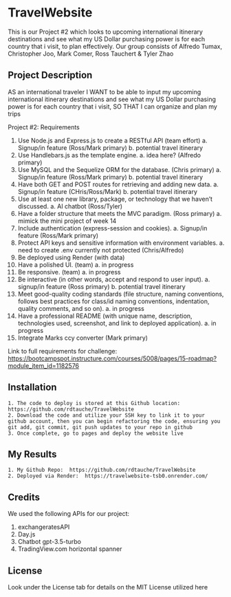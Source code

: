 # TravelWebsite
This is our Project #2 which looks to upcoming international itinerary destinations and see what my US Dollar purchasing power is for each country that i visit, to plan effectively.  Our group consists of Alfredo Tumax, Christopher Joo, Mark Comer, Ross Tauchert & Tyler Zhao

## Project Description

AS an international traveler
I WANT to be able to input my upcoming international itinerary destinations and see what my US Dollar purchasing power is for each country that i visit,
SO THAT I can organize and plan my trips 

Project #2: Requirements

1. Use Node.js and Express.js to create a RESTful API (team effort)
	a. Signup/in feature (Ross/Mark primary)
	b. potential travel itinerary
2. Use Handlebars.js as the template engine.
	a. idea here? (Alfredo primary)
3. Use MySQL and the Sequelize ORM for the database. (Chris primary)
	a. Signup/in feature (Ross/Mark primary)
	b. potential travel itinerary
4. Have both GET and POST routes for retrieving and adding new data.
	a. Signup/in feature (CHris/Ross/Mark)
	b. potential travel itinerary
5. Use at least one new library, package, or technology that we haven’t discussed.
	a. AI chatbot (Ross/Tyler)
6. Have a folder structure that meets the MVC paradigm. (Ross primary)
	a. mimick the mini project of week 14
7. Include authentication (express-session and cookies).
	a. Signup/in feature (Ross/Mark primary)
8. Protect API keys and sensitive information with environment variables.
	a. need to create .env currently not protected (Chris/Alfredo)
9. Be deployed using Render (with data)
10. Have a polished UI. (team)
	a. in progress
11. Be responsive. (team)
	a. in progress
12. Be interactive (in other words, accept and respond to user input).
	a. signup/in feature (Ross primary)
	b. potential travel itinerary
13. Meet good-quality coding standards (file structure, naming conventions, follows best practices for class/id naming conventions, indentation, quality comments, and so on).
	a. in progress
14. Have a professional README (with unique name, description, technologies used, screenshot, and link to deployed application).
	a. in progress
15. Integrate Marks ccy converter (Mark primary)

Link to full requirements for challenge:  https://bootcampspot.instructure.com/courses/5008/pages/15-roadmap?module_item_id=1182576

## Installation

    1. The code to deploy is stored at this Github location:  https://github.com/rdtauche/TravelWebsite
    2. Download the code and utilize your SSH key to link it to your github account, then you can begin refactoring the code, ensuring you git add, git commit, git push updates to your repo in github
    3. Once complete, go to pages and deploy the website live

## My Results
    1. My Github Repo:  https://github.com/rdtauche/TravelWebsite
    2. Deployed via Render:  https://travelwebsite-tsb0.onrender.com/
    


## Credits
We used the following APIs for our project:
1. exchangeratesAPI
2. Day.js
3. Chatbot gpt-3.5-turbo
4. TradingView.com horizontal spanner


## License

Look under the License tab for details on the MIT License utilized here

